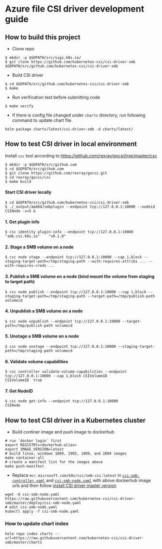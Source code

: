 # Azure file CSI driver development guide

## How to build this project
 - Clone repo
```console
$ mkdir -p $GOPATH/src/sigs.k8s.io/
$ git clone https://github.com/kubernetes-csi/csi-driver-smb $GOPATH/src/github.com/kubernetes-csi/csi-driver-smb
```

 - Build CSI driver
```console
$ cd $GOPATH/src/github.com/kubernetes-csi/csi-driver-smb
$ make
```

 - Run verification test before submitting code
```console
$ make verify
```

 - If there is config file changed under `charts` directory, run following command to update chart file
```console
helm package charts/latest/csi-driver-smb -d charts/latest/
```

## How to test CSI driver in local environment

Install `csc` tool according to https://github.com/rexray/gocsi/tree/master/csc
```console
$ mkdir -p $GOPATH/src/github.com
$ cd $GOPATH/src/github.com
$ git clone https://github.com/rexray/gocsi.git
$ cd rexray/gocsi/csc
$ make build
```

#### Start CSI driver locally
```console
$ cd $GOPATH/src/github.com/kubernetes-csi/csi-driver-smb
$ ./_output/amd64/smbplugin --endpoint tcp://127.0.0.1:10000 --nodeid CSINode -v=5 &
```

#### 1. Get plugin info
```console
$ csc identity plugin-info --endpoint tcp://127.0.0.1:10000
"smb.csi.k8s.io"    "v0.1.0"
```

#### 2. Stage a SMB volume on a node
```console
$ csc node stage --endpoint tcp://127.0.0.1:10000 --cap 1,block --staging-target-path=/tmp/staging-path --with-requires-attribs ... --with-requires-creds ...
```

#### 3. Publish a SMB volume on a node (bind mount the volume from staging to target path)
```console
$ csc node publish --endpoint tcp://127.0.0.1:10000 --cap 1,block --staging-target-path=/tmp/staging-path --target-path=/tmp/publish-path volumeid
```

#### 4. Unpublish a SMB volume on a node
```console
$ csc node unpublish --endpoint tcp://127.0.0.1:10000 --target-path=/tmp/publish-path volumeid
```

#### 5. Unstage a SMB volume on a node
```console
$ csc node unstage --endpoint tcp://127.0.0.1:10000 --staging-target-path=/tmp/staging-path volumeid
```

#### 6. Validate volume capabilities
```console
$ csc controller validate-volume-capabilities --endpoint tcp://127.0.0.1:10000 --cap 1,block CSIVolumeID
CSIVolumeID  true
```

#### 7. Get NodeID
```console
$ csc node get-info --endpoint tcp://127.0.0.1:10000
CSINode
```

## How to test CSI driver in a Kubernetes cluster

 - Build continer image and push image to dockerhub
```console
# run `docker login` first
export REGISTRY=<dockerhub-alias>
export IMAGE_VERSION=latest
# build linux, windows 1809, 1903, 1909, and 2004 images
make container-all
# create a manifest list for the images above
make push-manifest
```

 - Replace `mcr.microsoft.com/k8s/csi/smb-csi:latest` in [`csi-smb-controller.yaml`](https://github.com/kubernetes-csi/csi-driver-smb/blob/master/deploy/csi-smb-controller.yaml) and [`csi-smb-node.yaml`](https://github.com/kubernetes-csi/csi-driver-smb/blob/master/deploy/csi-smb-node.yaml) with above dockerhub image urls and then follow [install CSI driver master version](https://github.com/kubernetes-csi/csi-driver-smb/blob/master/docs/install-csi-driver-master.md)
 ```console
wget -O csi-smb-node.yaml https://raw.githubusercontent.com/kubernetes-csi/csi-driver-smb/master/deploy/csi-smb-node.yaml
# edit csi-smb-node.yaml
kubectl apply -f csi-smb-node.yaml
 ```

### How to update chart index

```console
helm repo index charts --url=https://raw.githubusercontent.com/kubernetes-csi/csi-driver-smb/master/charts
```
